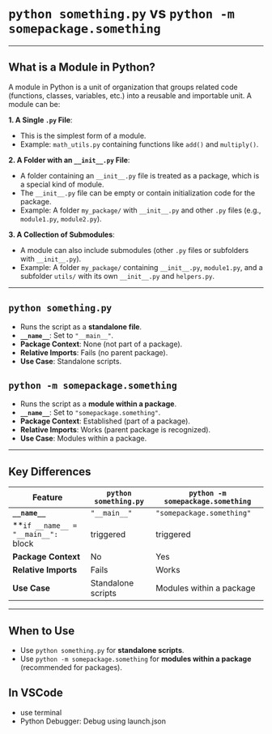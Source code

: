 # `python something.py` vs `python -m somepackage.something`
---
## **What is a Module in Python?**
A module in Python is a unit of organization that groups related code (functions, classes, variables, etc.) into a reusable and importable unit. A module can be:

**1. A Single `.py` File**:
- This is the simplest form of a module.
- Example: `math_utils.py` containing functions like `add()` and `multiply()`.

**2. A Folder with an `__init__.py` File**:
- A folder containing an `__init__.py` file is treated as a package, which is a special kind of module.
- The `__init__.py` file can be empty or contain initialization code for the package.
- Example: A folder `my_package/` with `__init__.py` and other `.py` files (e.g., `module1.py`, `module2.py`).

**3. A Collection of Submodules**:
- A module can also include submodules (other `.py` files or subfolders with `__init__.py`).
- Example: A folder `my_package/` containing `__init__.py`, `module1.py`, and a subfolder `utils/` with its own `__init__.py` and `helpers.py`.
---
## **`python something.py`**
- Runs the script as a **standalone file**.
- **`__name__`**: Set to `"__main__"`.
- **Package Context**: None (not part of a package).
- **Relative Imports**: Fails (no parent package).
- **Use Case**: Standalone scripts.

## **`python -m somepackage.something`**
- Runs the script as a **module within a package**.
- **`__name__`**: Set to `"somepackage.something"`.
- **Package Context**: Established (part of a package).
- **Relative Imports**: Works (parent package is recognized).
- **Use Case**: Modules within a package.

---

## **Key Differences**
| Feature               | `python something.py`          | `python -m somepackage.something` |
|-----------------------|--------------------------------|-----------------------------------|
| **`__name__`**        | `"__main__"`                  | `"somepackage.something"`         |
| **`if __name__ = "__main__": ` block| triggered| triggered|
| **Package Context**   | No                            | Yes                               |
| **Relative Imports**  | Fails                         | Works                             |
| **Use Case**          | Standalone scripts            | Modules within a package          |

---

## **When to Use**
- Use `python something.py` for **standalone scripts**.
- Use `python -m somepackage.something` for **modules within a package** (recommended for packages).

## **In VSCode**
- use terminal
- Python Debugger: Debug using launch.json
